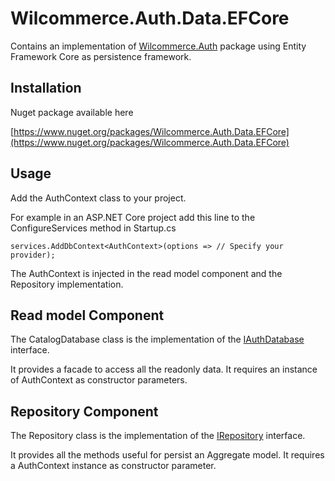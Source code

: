 # Wilcommerce.Auth.Data.EFCore
Contains an implementation of [Wilcommerce.Auth](https://github.com/wilcommerce/Wilcommerce.Auth) package using Entity Framework Core as persistence framework.

## Installation
Nuget package available here

[https://www.nuget.org/packages/Wilcommerce.Auth.Data.EFCore](https://www.nuget.org/packages/Wilcommerce.Auth.Data.EFCore)

## Usage
Add the AuthContext class to your project.

For example in an ASP.NET Core project add this line to the ConfigureServices method in Startup.cs
```<C#>
services.AddDbContext<AuthContext>(options => // Specify your provider);
```

The AuthContext is injected in the read model component and the Repository implementation.

## Read model Component
The CatalogDatabase class is the implementation of the [IAuthDatabase](https://github.com/wilcommerce/Wilcommerce.Auth/blob/develop/src/Wilcommerce.Auth/ReadModels/IAuthDatabase.cs) interface.

It provides a facade to access all the readonly data.
It requires an instance of AuthContext as constructor parameters.

## Repository Component
The Repository class is the implementation of the [IRepository](https://github.com/wilcommerce/Wilcommerce.Auth/blob/develop/src/Wilcommerce.Auth/Repository/IRepository.cs) interface.

It provides all the methods useful for persist an Aggregate model. 
It requires a AuthContext instance as constructor parameter.